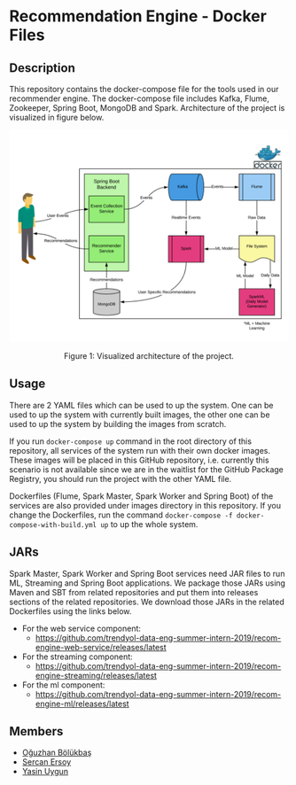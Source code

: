 # Recommendation Engine - Docker Files

## Description
This repository contains the docker-compose file for the tools used in our recommender engine. The docker-compose file includes Kafka, Flume, Zookeeper, Spring Boot, MongoDB and Spark. Architecture of the project is visualized in figure below.

![System Overview](./figures/architecture.png)
<p align="center">
	Figure 1: Visualized architecture of the project.
</p>

## Usage
There are 2 YAML files which can be used to up the system. One can be used to up the system with currently built images, the other one can be used to up the system by building the images from scratch.

If you run `docker-compose up` command in the root directory of this repository, all services of the system run with their own docker images. These images will be placed in this GitHub repository, i.e. currently this scenario is not available since we are in the waitlist for the GitHub Package Registry, you should run the project with the other YAML file.

Dockerfiles (Flume, Spark Master, Spark Worker and Spring Boot) of the services are also provided under images directory in this repository. If you change the Dockerfiles, run the command `docker-compose -f docker-compose-with-build.yml up` to up the whole system.

## JARs
Spark Master, Spark Worker and Spring Boot services need JAR files to run ML, Streaming and Spring Boot applications. We package those JARs using Maven and SBT from related repositories and put them into releases sections of the related repositories. We download those JARs in the related Dockerfiles using the links below.

* For the web service component:
  * https://github.com/trendyol-data-eng-summer-intern-2019/recom-engine-web-service/releases/latest
* For the streaming component:
  * https://github.com/trendyol-data-eng-summer-intern-2019/recom-engine-streaming/releases/latest
* For the ml component:
  * https://github.com/trendyol-data-eng-summer-intern-2019/recom-engine-ml/releases/latest

## Members
- [Oğuzhan Bölükbaş](https://github.com/oguzhan-bolukbas)
- [Sercan Ersoy](https://github.com/sercanersoy)
- [Yasin Uygun](https://github.com/yasinuygun)
